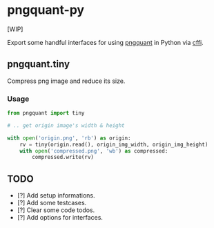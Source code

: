 # pngquant-py

[WIP]

Export some handful interfaces for using [pngquant](https://github.com/pornel/pngquant) in Python via [cffi](http://cffi.readthedocs.org).


## pngquant.tiny

Compress png image and reduce its size.


### Usage

```python
from pngquant import tiny

# .. get origin image's width & height

with open('origin.png', 'rb') as origin:
    rv = tiny(origin.read(), origin_img_width, origin_img_height)
    with open('compressed.png', 'wb') as compressed:
        compressed.write(rv)
```


## TODO

- [?] Add setup informations.
- [?] Add some testcases.
- [?] Clear some code todos.
- [?] Add options for interfaces.
